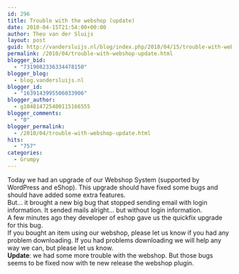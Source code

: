 ```yaml
---
id: 296
title: Trouble with the webshop (update)
date: 2010-04-15T21:54:00+00:00
author: Theo van der Sluijs
layout: post
guid: http://vandersluijs.nl/blog/index.php/2010/04/15/trouble-with-webshop-update/
permalink: /2010/04/trouble-with-webshop-update.html
blogger_bid:
  - "7319082336334478150"
blogger_blog:
  - blog.vandersluijs.nl
blogger_id:
  - "1639143995506033906"
blogger_author:
  - g104814725400115166555
blogger_comments:
  - "0"
blogger_permalink:
  - /2010/04/trouble-with-webshop-update.html
hits:
  - "757"
categories:
  - Grumpy
---
```

Today we had an upgrade of our Webshop System (supported by WordPress and eShop). This upgrade should have fixed some bugs and should have added some extra features.  
But… it brought a new big bug that stopped sending email with login information. It sended mails alright… but without login information.  
A few minutes ago they developer of eshop gave us the quickfix upgrade for this bug.  
If you bought an item using our webshop, please let us know if you had any problem downloading. If you had problems downloading we will help any way we can, but please let us know.  
**Update**: we had some more trouble with the webshop. But those bugs seems to be fixed now with te new release the webshop plugin.